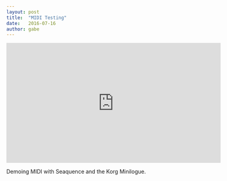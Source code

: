 ```yaml
---
layout: post
title:  "MIDI Testing"
date:   2016-07-16
author: gabe
---
```


<iframe width="560" height="315" src="https://www.youtube.com/embed/wm1h49rQNC8" frameborder="0" allowfullscreen></iframe>

Demoing MIDI with Seaquence and the Korg Minilogue.